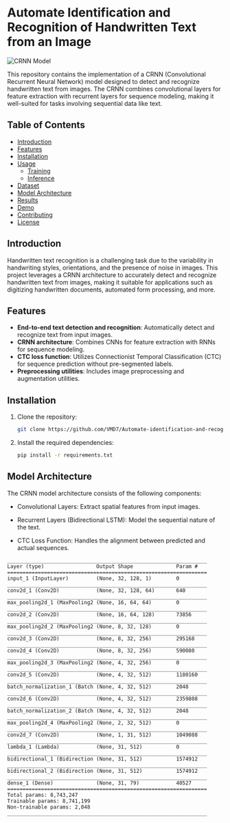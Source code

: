 # Automate Identification and Recognition of Handwritten Text from an Image

![CRNN Model](images/crnn_model.png)

This repository contains the implementation of a CRNN (Convolutional Recurrent Neural Network) model designed to detect and recognize handwritten text from images. The CRNN combines convolutional layers for feature extraction with recurrent layers for sequence modeling, making it well-suited for tasks involving sequential data like text.

## Table of Contents

- [Introduction](#introduction)
- [Features](#features)
- [Installation](#installation)
- [Usage](#usage)
  - [Training](#training)
  - [Inference](#inference)
- [Dataset](#dataset)
- [Model Architecture](#model-architecture)
- [Results](#results)
- [Demo](#demo)
- [Contributing](#contributing)
- [License](#license)

## Introduction

Handwritten text recognition is a challenging task due to the variability in handwriting styles, orientations, and the presence of noise in images. This project leverages a CRNN architecture to accurately detect and recognize handwritten text from images, making it suitable for applications such as digitizing handwritten documents, automated form processing, and more.

## Features

- **End-to-end text detection and recognition**: Automatically detect and recognize text from input images.
- **CRNN architecture**: Combines CNNs for feature extraction with RNNs for sequence modeling.
- **CTC loss function**: Utilizes Connectionist Temporal Classification (CTC) for sequence prediction without pre-segmented labels.
- **Preprocessing utilities**: Includes image preprocessing and augmentation utilities.

## Installation

1. Clone the repository:
   ```bash
   git clone https://github.com/VMD7/Automate-identification-and-recognition-of-handwritten-text-from-an-image
   ```
2. Install the required dependencies:
   ```bash
   pip install -r requirements.txt
   ```

## Model Architecture

The CRNN model architecture consists of the following components:

- Convolutional Layers: Extract spatial features from input images.

- Recurrent Layers (Bidirectional LSTM): Model the sequential nature of the text.

- CTC Loss Function: Handles the alignment between predicted and actual sequences.
```
_________________________________________________________________
Layer (type)                 Output Shape              Param #   
=================================================================
input_1 (InputLayer)         (None, 32, 128, 1)        0         
_________________________________________________________________
conv2d_1 (Conv2D)            (None, 32, 128, 64)       640       
_________________________________________________________________
max_pooling2d_1 (MaxPooling2 (None, 16, 64, 64)        0         
_________________________________________________________________
conv2d_2 (Conv2D)            (None, 16, 64, 128)       73856     
_________________________________________________________________
max_pooling2d_2 (MaxPooling2 (None, 8, 32, 128)        0         
_________________________________________________________________
conv2d_3 (Conv2D)            (None, 8, 32, 256)        295168    
_________________________________________________________________
conv2d_4 (Conv2D)            (None, 8, 32, 256)        590080    
_________________________________________________________________
max_pooling2d_3 (MaxPooling2 (None, 4, 32, 256)        0         
_________________________________________________________________
conv2d_5 (Conv2D)            (None, 4, 32, 512)        1180160   
_________________________________________________________________
batch_normalization_1 (Batch (None, 4, 32, 512)        2048      
_________________________________________________________________
conv2d_6 (Conv2D)            (None, 4, 32, 512)        2359808   
_________________________________________________________________
batch_normalization_2 (Batch (None, 4, 32, 512)        2048      
_________________________________________________________________
max_pooling2d_4 (MaxPooling2 (None, 2, 32, 512)        0         
_________________________________________________________________
conv2d_7 (Conv2D)            (None, 1, 31, 512)        1049088   
_________________________________________________________________
lambda_1 (Lambda)            (None, 31, 512)           0         
_________________________________________________________________
bidirectional_1 (Bidirection (None, 31, 512)           1574912   
_________________________________________________________________
bidirectional_2 (Bidirection (None, 31, 512)           1574912   
_________________________________________________________________
dense_1 (Dense)              (None, 31, 79)            40527     
=================================================================
Total params: 8,743,247
Trainable params: 8,741,199
Non-trainable params: 2,048
_________________________________________________________________
```
   





